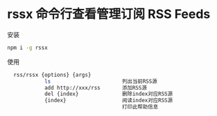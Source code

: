 # rssx 命令行查看管理订阅 RSS Feeds

安装

```bash
npm i -g rssx
```

使用

```bash
  rss/rssx {options} {args}
            ls                       列出当前RSS源
            add http://xxx/rss       添加RSS源
            del {index}              删除index对应RSS源
            {index}                  阅读index对应RSS源
                                     打印此帮助信息
```
